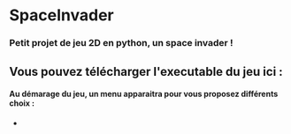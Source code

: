 # SpaceInvader

### Petit projet de jeu 2D en python, un space invader !

## Vous pouvez télécharger l'executable du jeu ici :

#### Au démarage du jeu, un menu apparaitra pour vous proposez différents choix :
- 
